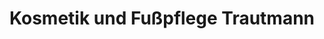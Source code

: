 ---
title: "Kosmetik und Fußpflege Trautmann"
url: /wilhelmsfeld/kosmetik-und-fusspflege-trautmann/
shop: Kosmetik
---